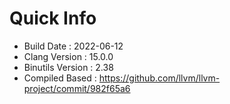 # Quick Info
* Build Date : 2022-06-12
* Clang Version : 15.0.0
* Binutils Version : 2.38
* Compiled Based : https://github.com/llvm/llvm-project/commit/982f65a6
